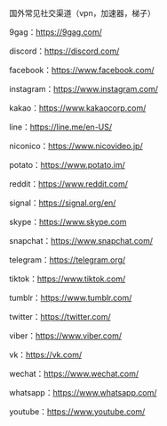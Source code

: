 国外常见社交渠道（vpn，加速器，梯子）

9gag：https://9gag.com/

discord：https://discord.com/

facebook：https://www.facebook.com/

instagram：https://www.instagram.com/

kakao：https://www.kakaocorp.com/

line：https://line.me/en-US/

niconico：https://www.nicovideo.jp/

potato：https://www.potato.im/

reddit：https://www.reddit.com/

signal：https://signal.org/en/

skype：https://www.skype.com

snapchat：https://www.snapchat.com/

telegram：https://telegram.org/

tiktok：https://www.tiktok.com/

tumblr：https://www.tumblr.com/

twitter：https://twitter.com/

viber：https://www.viber.com/

vk：https://vk.com/

wechat：https://www.wechat.com/

whatsapp：https://www.whatsapp.com/

youtube：https://www.youtube.com/
